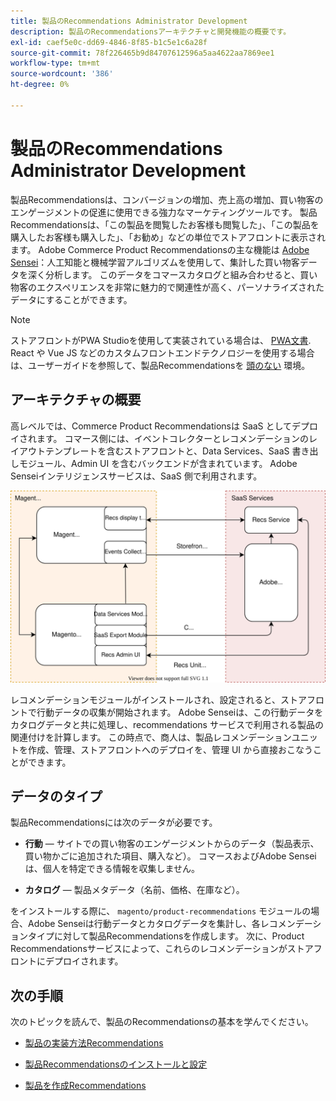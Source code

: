 ```yaml
---
title: 製品のRecommendations Administrator Development
description: 製品のRecommendationsアーキテクチャと開発機能の概要です。
exl-id: caef5e0c-dd69-4846-8f85-b1c5e1c6a28f
source-git-commit: 78f226465b9d84707612596a5aa4622aa7869ee1
workflow-type: tm+mt
source-wordcount: '386'
ht-degree: 0%

---
```


# 製品のRecommendations Administrator Development

製品Recommendationsは、コンバージョンの増加、売上高の増加、買い物客のエンゲージメントの促進に使用できる強力なマーケティングツールです。 製品Recommendationsは、「この製品を閲覧したお客様も閲覧した」、「この製品を購入したお客様も購入した」、「お勧め」などの単位でストアフロントに表示されます。 Adobe Commerce Product Recommendationsの主な機能は [Adobe Sensei](https://www.adobe.com/sensei.html)：人工知能と機械学習アルゴリズムを使用して、集計した買い物客データを深く分析します。 このデータをコマースカタログと組み合わせると、買い物客のエクスペリエンスを非常に魅力的で関連性が高く、パーソナライズされたデータにすることができます。

>[!NOTE]
>
>ストアフロントがPWA Studioを使用して実装されている場合は、 [PWA文書](https://developer.adobe.com/commerce/pwa-studio/integrations/product-recommendations/). React や Vue JS などのカスタムフロントエンドテクノロジーを使用する場合は、ユーザーガイドを参照して、製品Recommendationsを [頭のない](headless.md) 環境。

## アーキテクチャの概要

高レベルでは、Commerce Product Recommendationsは SaaS としてデプロイされます。 コマース側には、イベントコレクターとレコメンデーションのレイアウトテンプレートを含むストアフロントと、Data Services、SaaS 書き出しモジュール、Admin UI を含むバックエンドが含まれています。 Adobe Senseiインテリジェンスサービスは、SaaS 側で利用されます。

![製品レコメンデーションのアーキテクチャ図](assets/arch-diag-sensei.svg)

レコメンデーションモジュールがインストールされ、設定されると、ストアフロントで行動データの収集が開始されます。 Adobe Senseiは、この行動データをカタログデータと共に処理し、recommendations サービスで利用される製品の関連付けを計算します。 この時点で、商人は、製品レコメンデーションユニットを作成、管理、ストアフロントへのデプロイを、管理 UI から直接おこなうことができます。

## データのタイプ

製品Recommendationsには次のデータが必要です。

- **行動**  — サイトでの買い物客のエンゲージメントからのデータ（製品表示、買い物かごに追加された項目、購入など）。 コマースおよびAdobe Senseiは、個人を特定できる情報を収集しません。

- **カタログ**  — 製品メタデータ（名前、価格、在庫など）。

をインストールする際に、 `magento/product-recommendations` モジュールの場合、Adobe Senseiは行動データとカタログデータを集計し、各レコメンデーションタイプに対して製品Recommendationsを作成します。 次に、Product Recommendationsサービスによって、これらのレコメンデーションがストアフロントにデプロイされます。

## 次の手順

次のトピックを読んで、製品のRecommendationsの基本を学んでください。

- [製品の実装方法Recommendations](implementation-workflow.md)

- [製品Recommendationsのインストールと設定](install-configure.md)

- [製品を作成Recommendations](create.md)
